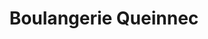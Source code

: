 ---
title: "Boulangerie Queinnec"
url: /ploneour-lanvern/boulangerie-queinnec/
shop: boulangerie
---